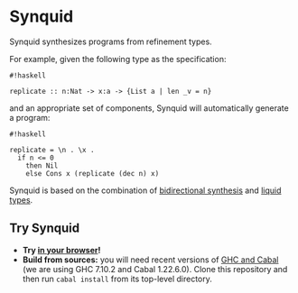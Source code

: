 # Synquid #

Synquid synthesizes programs from refinement types.

For example, given the following type as the specification:
```
#!haskell

replicate :: n:Nat -> x:a -> {List a | len _v = n}
```
and an appropriate set of components, Synquid will automatically generate a program: 
```
#!haskell

replicate = \n . \x . 
  if n <= 0
    then Nil
    else Cons x (replicate (dec n) x)
```

Synquid is based on the combination of [bidirectional synthesis](http://dl.acm.org/citation.cfm?doid=2737924.2738007) and [liquid types](http://dl.acm.org/citation.cfm?doid=1375581.1375602).

## Try Synquid ##

* **Try [in your browser](http://ec2-52-25-255-117.us-west-2.compute.amazonaws.com/comcom/#Synquid)!**
* **Build from sources:** you will need recent versions of [GHC and Cabal](https://www.haskell.org/platform/) (we are using GHC 7.10.2 and Cabal 1.22.6.0). Clone this repository and then run ```cabal install``` from its top-level directory.